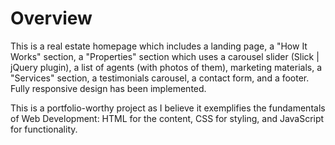 # Overview
This is a real estate homepage which includes a landing page, a "How It Works" section, a "Properties" section which uses a carousel slider (Slick | jQuery plugin), a list of agents (with photos of them), marketing materials, a "Services" section, a testimonials carousel, a contact form, and a footer. Fully responsive design has been implemented.

This is a portfolio-worthy project as I believe it exemplifies the fundamentals of Web Development: HTML for the content, CSS for styling, and JavaScript for functionality. 